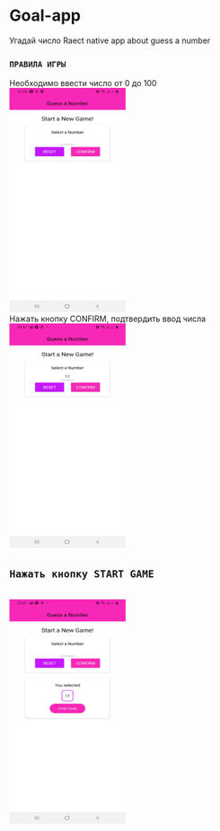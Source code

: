 # Goal-app
Угадай число
Raect native app about guess a number

### `ПРАВИЛА ИГРЫ`
Необходимо ввести число от 0 до 100
<br><img src="https://github.com/Tekill39/image/blob/master/scrinshots/goal/Screenshot_20210902-204643_Expo%20Go.jpg" width="207" height="400" /><br>
Нажать кнопку CONFIRM, подтвердить ввод числа 
<br><img src="https://github.com/Tekill39/image/blob/master/scrinshots/goal/Screenshot_20210902-204717_Expo%20Go.jpg" width="207" height="400" /><br>
## `Нажать кнопку START GAME` 
<br><img src="https://github.com/Tekill39/image/blob/master/scrinshots/goal/Screenshot_20210902-204725_Expo%20Go.jpg" width="207" height="400" /><br>
